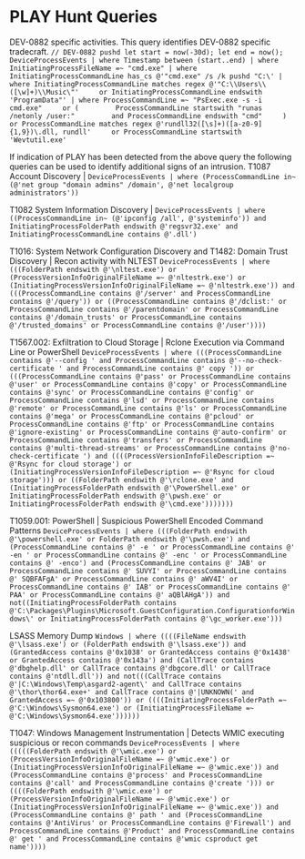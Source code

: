 # PLAY Hunt Queries

DEV-0882 specific activities. This query identifies DEV-0882 specific tradecraft.
`// DEV-0882 pushd let start = now(-30d); let end = now(); DeviceProcessEvents | where Timestamp between (start..end) | where InitiatingProcessFileName =~ "cmd.exe" | where InitiatingProcessCommandLine has_cs @'"cmd.exe" /s /k pushd "C:\' | where InitiatingProcessCommandLine matches regex @'"C:\\Users\\([\w]+)\\Music\"'     or InitiatingProcessCommandLine endswith 'ProgramData"' | where ProcessCommandLine =~ "PsExec.exe -s -i cmd.exe"     or (         ProcessCommandLine startswith "runas /netonly /user:"         and ProcessCommandLine endswith "cmd"     )     or ProcessCommandLine matches regex @'rundll32([\s]+)([a-z0-9]{1,9})\.dll, rundll'     or ProcessCommandLine startswith 'Wevtutil.exe'`

If indication of PLAY has been detected from the above query the following queries can be used to identify additional signs of an intrusion.
T1087 Account Discovery |
`DeviceProcessEvents | where (ProcessCommandLine in~ (@'net group "domain admins" /domain', @'net localgroup administrators'))`

T1082 System Information Discovery | 
`DeviceProcessEvents | where ((ProcessCommandLine in~ (@'ipconfig /all', @'systeminfo')) and InitiatingProcessFolderPath endswith @'regsvr32.exe' and InitiatingProcessCommandLine contains @'.dll')`

T1016: System Network Configuration Discovery and T1482: Domain Trust Discovery | Recon activity with NLTEST
`DeviceProcessEvents | where (((FolderPath endswith @'\nltest.exe') or (ProcessVersionInfoOriginalFileName =~ @'nltestrk.exe') or (InitiatingProcessVersionInfoOriginalFileName =~ @'nltestrk.exe')) and (((ProcessCommandLine contains @'/server' and ProcessCommandLine contains @'/query')) or ((ProcessCommandLine contains @'/dclist:' or ProcessCommandLine contains @'/parentdomain' or ProcessCommandLine contains @'/domain_trusts' or ProcessCommandLine contains @'/trusted_domains' or ProcessCommandLine contains @'/user'))))`

T1567.002: Exfiltration to Cloud Storage | Rclone Execution via Command Line or PowerShell
`DeviceProcessEvents | where (((ProcessCommandLine contains @'--config ' and ProcessCommandLine contains @'--no-check-certificate ' and ProcessCommandLine contains @' copy ')) or (((ProcessCommandLine contains @'pass' or ProcessCommandLine contains @'user' or ProcessCommandLine contains @'copy' or ProcessCommandLine contains @'sync' or ProcessCommandLine contains @'config' or ProcessCommandLine contains @'lsd' or ProcessCommandLine contains @'remote' or ProcessCommandLine contains @'ls' or ProcessCommandLine contains @'mega' or ProcessCommandLine contains @'pcloud' or ProcessCommandLine contains @'ftp' or ProcessCommandLine contains @'ignore-existing' or ProcessCommandLine contains @'auto-confirm' or ProcessCommandLine contains @'transfers' or ProcessCommandLine contains @'multi-thread-streams' or ProcessCommandLine contains @'no-check-certificate ') and ((((ProcessVersionInfoFileDescription =~ @'Rsync for cloud storage') or (InitiatingProcessVersionInfoFileDescription =~ @'Rsync for cloud storage'))) or ((FolderPath endswith @'\rclone.exe' and (InitiatingProcessFolderPath endswith @'\PowerShell.exe' or InitiatingProcessFolderPath endswith @'\pwsh.exe' or InitiatingProcessFolderPath endswith @'\cmd.exe')))))))`

T1059.001: PowerShell | Suspicious PowerShell Encoded Command Patterns
`DeviceProcessEvents | where (((FolderPath endswith @'\powershell.exe' or FolderPath endswith @'\pwsh.exe') and (ProcessCommandLine contains @' -e ' or ProcessCommandLine contains @' -en ' or ProcessCommandLine contains @' -enc ' or ProcessCommandLine contains @' -enco') and (ProcessCommandLine contains @' JAB' or ProcessCommandLine contains @' SUVYI' or ProcessCommandLine contains @' SQBFAFgA' or ProcessCommandLine contains @' aWV4I' or ProcessCommandLine contains @' IAB' or ProcessCommandLine contains @' PAA' or ProcessCommandLine contains @' aQBlAHgA')) and not((InitiatingProcessFolderPath contains @'C:\Packages\Plugins\Microsoft.GuestConfiguration.ConfigurationforWindows\' or InitiatingProcessFolderPath contains @'\gc_worker.exe')))`

LSASS Memory Dump
`Windows | where ((((FileName endswith @'\lsass.exe') or (FolderPath endswith @'\lsass.exe')) and (GrantedAccess contains @'0x1038' or GrantedAccess contains @'0x1438' or GrantedAccess contains @'0x143a') and (CallTrace contains @'dbghelp.dll' or CallTrace contains @'dbgcore.dll' or CallTrace contains @'ntdll.dll')) and not(((CallTrace contains @'|C:\Windows\Temp\asgard2-agent\' and CallTrace contains @'\thor\thor64.exe+' and CallTrace contains @'|UNKNOWN(' and GrantedAccess =~ @'0x103800')) or ((((InitiatingProcessFolderPath =~ @'C:\Windows\Sysmon64.exe') or (InitiatingProcessFileName =~ @'C:\Windows\Sysmon64.exe'))))))`

T1047: Windows Management Instrumentation | Detects WMIC executing suspicious or recon commands
`DeviceProcessEvents | where (((((FolderPath endswith @'\wmic.exe') or (ProcessVersionInfoOriginalFileName =~ @'wmic.exe') or (InitiatingProcessVersionInfoOriginalFileName =~ @'wmic.exe')) and (ProcessCommandLine contains @'process' and ProcessCommandLine contains @'call' and ProcessCommandLine contains @'create '))) or ((((FolderPath endswith @'\wmic.exe') or (ProcessVersionInfoOriginalFileName =~ @'wmic.exe') or (InitiatingProcessVersionInfoOriginalFileName =~ @'wmic.exe')) and (ProcessCommandLine contains @' path ' and (ProcessCommandLine contains @'AntiVirus' or ProcessCommandLine contains @'Firewall') and ProcessCommandLine contains @'Product' and ProcessCommandLine contains @' get ' and ProcessCommandLine contains @'wmic csproduct get name'))))`

